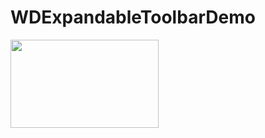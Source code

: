 # WDExpandableToolbarDemo

<img align="left" width="237" height="141" src="http://s22.postimg.org/fvfrh1ugv/expandable_demo.gif">
